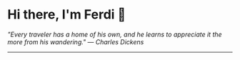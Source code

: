 <h1>Hi there, I'm Ferdi 👋</h1>

<p><em>
  "Every traveler has a home of his own, and he learns to appreciate it the more from his wandering." — Charles Dickens
</em></p>

---
